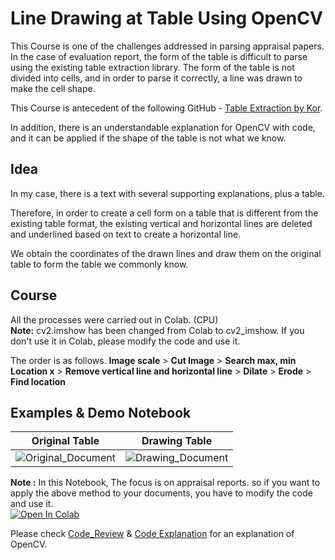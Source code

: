 #  Line Drawing at Table Using OpenCV

This Course is one of the challenges addressed in parsing appraisal papers. In the case of evaluation report, the form of the table is difficult to parse using the existing table extraction library. The form of the table is not divided into cells, and in order to parse it correctly, a line was drawn to make the cell shape.

This Course is antecedent of the following GitHub - [Table Extraction by Kor](https://github.com/jjonhwa/Table_Extraction_Kor-benchmark). 

In addition, there is an understandable explanation for OpenCV with code, and it can be applied if the shape of the table is not what we know.

## Idea
In my case, there is a text with several supporting explanations, plus a table. 

Therefore, in order to create a cell form on a table that is different from the existing table format, the existing vertical and horizontal lines are deleted and underlined based on text to create a horizontal line.  

We obtain the coordinates of the drawn lines and draw them on the original table to form the table we commonly know.

## Course
All the processes were carried out in Colab. (CPU)  
**Note:** cv2.imshow has been changed from Colab to cv2_imshow. If you don't use it in Colab, please modify the code and use it.

The order is as follows.
**Image scale** > **Cut Image** > **Search max, min Location x** > **Remove vertical line and horizontal line** > **Dilate** > **Erode** >  **Find location**

## Examples & Demo Notebook

| Original Table | Drawing Table |
|-----|-----|
|![Original_Document](https://user-images.githubusercontent.com/53552847/120768675-60b17000-c557-11eb-8fb9-da536b45f63c.png)|![Drawing_Document](https://user-images.githubusercontent.com/53552847/120768683-61e29d00-c557-11eb-81df-60cb5c20cc0f.png)|

**Note :** In this Notebook, The focus is on appraisal reports. so if you want to apply the above method to your documents, you have to modify the code and use it.  
[![Open In Colab](https://colab.research.google.com/assets/colab-badge.svg)](https://colab.research.google.com/drive/1SHQQ3WWO90cKSwJAAbvld641S-ouRg1b#scrollTo=2qc2CPkXKh4t)

Please check [Code_Review](https://jjonhwa.github.io/2021-06-07-Code_Review/) & [Code Explanation](https://jjonhwa.github.io/2021-06-06-Code_Explanation/) for an explanation of OpenCV.
